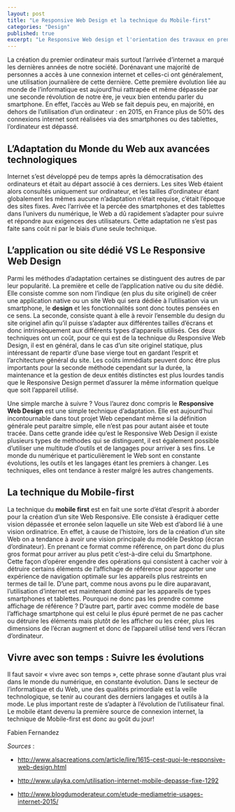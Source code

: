 ```yaml
---
layout: post
title: "Le Responsive Web Design et la technique du Mobile-first"
categories: "Design"
published: true
excerpt: "Le Responsive Web design et l'orientation des travaux en prenant en compte la taille de l'écran mobile en premier temps pour réaliser le design de son site."
---
```


La création du premier ordinateur mais surtout l’arrivée d’internet a marqué les dernières années de notre société. Dorénavant une majorité de personnes a accès à une connexion internet et celles-ci ont généralement, une utilisation journalière de cette dernière. Cette première évolution liée au monde de l’informatique est aujourd’hui rattrapée et même dépassée par une seconde révolution de notre ère, je veux bien entendu parler du smartphone. En effet, l’accès au Web se fait depuis peu, en majorité, en dehors de l’utilisation d’un ordinateur : en 2015, en France plus de 50% des connexions internet sont réalisées via des smartphones ou des tablettes, l’ordinateur est dépassé. 

## L’Adaptation du Monde du Web aux avancées technologiques 

Internet s’est développé peu de temps après la démocratisation des ordinateurs et était au départ associé à ces derniers. Les sites Web étaient alors consultés uniquement sur ordinateur, et les tailles d’ordinateur étant globalement les mêmes aucune n’adaptation n’était requise, c’était l’époque des sites fixes. Avec l’arrivée et la percée des smartphones et des tablettes dans l’univers du numérique, le Web a dû rapidement s’adapter pour suivre et répondre aux exigences des utilisateurs. 
 Cette adaptation ne s’est pas faite sans coût ni par le biais d’une seule technique.

## L’application ou site dédié VS Le Responsive Web Design 

Parmi les méthodes d’adaptation certaines se distinguent des autres de par leur popularité. 
La première et celle de l’application native ou du site dédié. Elle consiste comme son nom l’indique (en plus du site originel) de créer une application native ou un site Web qui sera dédiée à l’utilisation via un smartphone, le **design** et les fonctionnalités sont donc toutes pensées en ce sens. 
La seconde, consiste quant à elle à revoir l’ensemble du design du site originel afin qu’il puisse s’adapter aux différentes tailles d’écrans et donc intrinsèquement aux différents types d’appareils utilisés. 
Ces deux techniques ont un coût, pour ce qui est de la technique du Responsive Web Design, il est en général, dans le cas d’un site originel statique, plus intéressant de repartir d’une base vierge tout en gardant l’esprit et l’architecture général du site. Les coûts immédiats peuvent donc être plus importants pour la seconde méthode cependant sur la durée, la maintenance et la gestion de deux entités distinctes est plus lourdes tandis que le Responsive Design permet d’assurer la même information quelque que soit l’appareil utilisé. 

Une simple marche à suivre ? 
Vous l’aurez donc compris le **Responsive Web Design** est une simple technique d’adaptation. Elle est aujourd’hui incontournable dans tout projet Web cependant même si la définition générale peut paraitre simple, elle n’est pas pour autant aisée et toute tracée. 
Dans cette grande idée qu’est le Responsive Web Design il existe plusieurs types de méthodes qui se distinguent, il est également possible d’utiliser une multitude d’outils et de langages pour arriver à ses fins. 
Le monde du numérique et particulièrement le Web sont en constante évolutions, les outils et les langages étant les premiers à changer. Les techniques, elles ont tendance à rester malgré les autres changements.


## La technique du Mobile-first

La technique du **mobile first** est en fait une sorte d’état d’esprit à aborder pour la création d’un site Web Responsive. Elle consiste à éradiquer cette vision dépassée et erronée selon laquelle un site Web est d’abord lié à une vision ordinatrice. En effet, à cause de l’histoire, lors de la création d’un site Web on a tendance à avoir une vision principale du modèle Desktop (écran d’ordinateur). En prenant ce format comme référence, on part donc du plus gros format pour arriver au plus petit c’est-à-dire celui du Smartphone. Cette façon d’opérer engendre des opérations qui consistent à cacher voir à détruire certains éléments de l’affichage de référence pour apporter une expérience de navigation optimale sur les appareils plus restreints en termes de tail
le. 
D’une part, comme nous avons pu le dire auparavant, l’utilisation d’internet est maintenant dominé par les appareils de types smartphones et tablettes. Pourquoi ne donc pas les prendre comme affichage de référence ? 
D’autre part, partir avec comme modèle de base l’affichage smartphone qui est celui le plus épuré permet de ne pas cacher ou détruire les éléments mais plutôt de les afficher ou les créer, plus les dimensions de l’écran augment et donc de l’appareil utilisé tend vers l’écran d’ordinateur. 

## Vivre avec son temps : Suivre les évolutions

Il faut savoir « vivre avec son temps », cette phrase sonne d’autant plus vrai dans le monde du numérique, en constante évolution. Dans le secteur de l’informatique et du Web, une des qualités primordiale est la veille technologique, se tenir au courant des derniers langages et outils à la mode. Le plus important reste de s’adapter à l’évolution de l’utilisateur final. Le mobile étant devenu la première source de connexion internet, la technique de Mobile-first est donc au goût du jour! 

<p class="signature text-right">Fabien Fernandez</p>
 

*Sources* : 

* <http://www.alsacreations.com/article/lire/1615-cest-quoi-le-responsive-web-design.html>

* <http://www.ulayka.com/utilisation-internet-mobile-depasse-fixe-1292>

* <http://www.blogdumoderateur.com/etude-mediametrie-usages-internet-2015/>